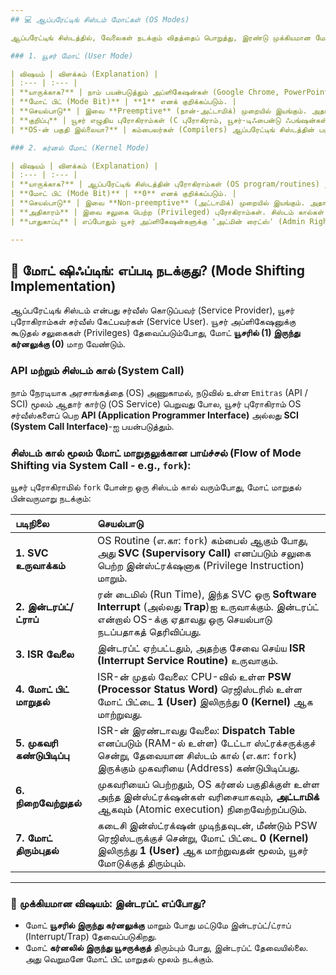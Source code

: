 ```yaml
---
## 💻 ஆப்பரேட்டிங் சிஸ்டம் மோட்கள் (OS Modes)

ஆப்பரேட்டிங் சிஸ்டத்தில், வேலைகள் நடக்கும் விதத்தைப் பொறுத்து, இரண்டு முக்கியமான மோட்கள் (Modes) இருக்கு.

### 1. யூசர் மோட் (User Mode)

| விஷயம் | விளக்கம் (Explanation) | 
| :--- | :--- | 
| **யாருக்காக?** | நாம் பயன்படுத்தும் அப்ளிகேஷன்கள் (Google Chrome, PowerPoint, கேம்ஸ்). |
| **மோட் பிட் (Mode Bit)** | **1** எனக் குறிக்கப்படும். |
| **செயல்பாடு** | இவை **Preemptive** (நான்-அட்டாமிக்) முறையில் இயங்கும். அதாவது, முக்கியமான வேலை வந்தால், OS இந்த அப்ளிகேஷன்களை வலுக்கட்டாயமாக நிறுத்திவிட முடியும். |
| **குறிப்பு** | யூசர் எழுதிய புரோகிராம்கள் (C புரோகிராம், யூசர்-டிஃபைன்டு ஃபங்ஷன்கள், Built-in ஃபங்ஷன்கள், `printf` போன்ற லைப்ரரி ஃபங்ஷன்கள்) எல்லாமே யூசர் மோடில் தான் இயங்கும். |
| **OS-ன் பகுதி இல்லையா?** | கம்பைலர்கள் (Compilers) ஆப்பரேட்டிங் சிஸ்டத்தின் பகுதி அல்ல. அவை மைக்ரோசாஃப்ட் எக்செல் போன்ற ஒரு யூசர் அப்ளிகேஷன் புரோகிராம் தான். |

### 2. கர்னல் மோட் (Kernel Mode)

| விஷயம் | விளக்கம் (Explanation) | 
| :--- | :--- | 
| **யாருக்காக?** | ஆப்பரேட்டிங் சிஸ்டத்தின் புரோகிராம்கள் (OS program/routines) இங்கேதான் இருக்கும். |
| **மோட் பிட் (Mode Bit)** | **0** எனக் குறிக்கப்படும். |
| **செயல்பாடு** | இவை **Non-preemptive** (அட்டாமிக்) முறையில் இயங்கும். அதாவது, CPU-விலிருந்து இந்த புரோகிராம்களை வலுக்கட்டாயமாக நீக்க முடியாது. |
| **அதிகாரம்** | இவை சலுகை பெற்ற (Privileged) புரோகிராம்கள். சிஸ்டம் கால்கள் (System Calls) எனப்படும் OS சர்வீஸ் புரோகிராம்கள் இங்கேதான் இயங்கும். |
| **பாதுகாப்பு** | எப்போதும் யூசர் அப்ளிகேஷன்களுக்கு 'அட்மின் ரைட்ஸ்' (Admin Rights) கொடுக்காமல் இருக்க, பாதுகாப்புக்காக இந்த மோட் மாறுதல் தேவை. |

---
```


## 🔄 மோட் ஷிஃப்டிங்: எப்படி நடக்குது? (Mode Shifting Implementation)

ஆப்பரேட்டிங் சிஸ்டம் என்பது சர்வீஸ் கொடுப்பவர் (Service Provider), யூசர் புரோகிராம்கள் சர்வீஸ் கேட்பவர்கள் (Service User). யூசர் அப்ளிகேஷனுக்கு கூடுதல் சலுகைகள் (Privileges) தேவைப்படும்போது, மோட் **யூசரில் (1) இருந்து கர்னலுக்கு (0)** மாற வேண்டும்.

### API மற்றும் சிஸ்டம் கால் (System Call)

நாம் நேரடியாக அரசாங்கத்தை (OS) அணுகாமல், நடுவில் உள்ள `Emitras` (API / SCI) மூலம் ஆதார் கார்டு (OS Service) பெறுவது போல, யூசர் புரோகிராம் OS சர்வீஸ்களைப் பெற **API (Application Programmer Interface)** அல்லது **SCI (System Call Interface)**-ஐ பயன்படுத்தும்.

### சிஸ்டம் கால் மூலம் மோட் மாறுதலுக்கான பாய்ச்சல் (Flow of Mode Shifting via System Call - e.g., `fork`):

யூசர் புரோகிராமில் `fork` போன்ற ஒரு சிஸ்டம் கால் வரும்போது, மோட் மாறுதல் பின்வருமாறு நடக்கும்:

| படிநிலை | செயல்பாடு |
| :--- | :--- | 
| **1. SVC உருவாக்கம்** | OS Routine (எ.கா: `fork`) கம்பைல் ஆகும் போது, அது **SVC (Supervisory Call)** எனப்படும் சலுகை பெற்ற இன்ஸ்ட்ரக்‌ஷனாக (Privilege Instruction) மாறும். |
| **2. இன்டரப்ட்/ட்ராப்** | ரன் டைமில் (Run Time), இந்த SVC ஒரு **Software Interrupt** (அல்லது **Trap**)ஐ உருவாக்கும். இன்டரப்ட் என்றால் OS-க்கு ஏதாவது ஒரு செயல்பாடு நடப்பதாகத் தெரிவிப்பது. |
| **3. ISR வேலை** | இன்டரப்ட் ஏற்பட்டதும், அதற்கு சேவை செய்ய **ISR (Interrupt Service Routine)** உருவாகும். |
| **4. மோட் பிட் மாறுதல்** | ISR-ன் முதல் வேலை: CPU-வில் உள்ள **PSW (Processor Status Word)** ரெஜிஸ்டரில் உள்ள மோட் பிட்டை **1 (User)** இலிருந்து **0 (Kernel)** ஆக மாற்றுவது. |
| **5. முகவரி கண்டுபிடிப்பு** | ISR-ன் இரண்டாவது வேலை: **Dispatch Table** எனப்படும் (RAM-ல் உள்ள) டேட்டா ஸ்ட்ரக்சருக்குச் சென்று, தேவையான சிஸ்டம் கால் (எ.கா: `fork`) இருக்கும் முகவரியை (Address) கண்டுபிடிப்பது. |
| **6. நிறைவேற்றுதல்** | முகவரியைப் பெற்றதும், OS கர்னல் பகுதிக்குள் உள்ள அந்த இன்ஸ்ட்ரக்‌ஷன்கள் வரிசையாகவும், **அட்டாமிக்** ஆகவும் (Atomic execution) நிறைவேற்றப்படும். |
| **7. மோட் திரும்புதல்** | கடைசி இன்ஸ்ட்ரக்‌ஷன் முடிந்தவுடன், மீண்டும் PSW ரெஜிஸ்டருக்குச் சென்று, மோட் பிட்டை **0 (Kernel)** இலிருந்து **1 (User)** ஆக மாற்றுவதன் மூலம், யூசர் மோடுக்குத் திரும்பும். |

***

### 🚨 முக்கியமான விஷயம்: இன்டரப்ட் எப்போது?

*   மோட் **யூசரில் இருந்து கர்னலுக்கு** மாறும் போது மட்டுமே இன்டரப்ட்/ட்ராப் (Interrupt/Trap) தேவைப்படுகிறது.
*   மோட் **கர்னலில் இருந்து யூசருக்குத்** திரும்பும் போது, இன்டரப்ட் தேவையில்லை. அது வெறுமனே மோட் பிட் மாறுதல் மூலம் நடக்கும்.